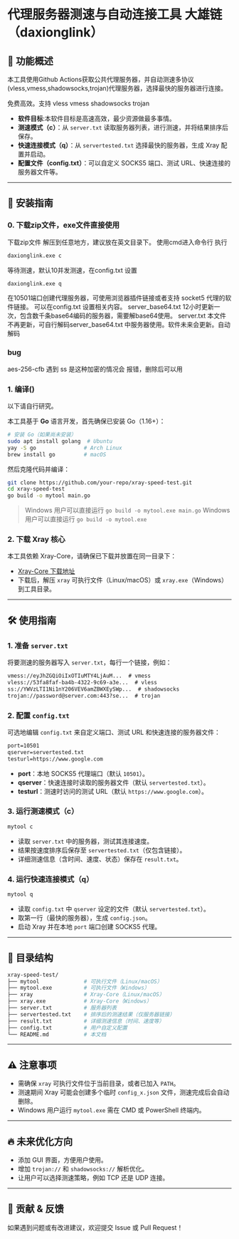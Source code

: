 # 代理服务器测速与自动连接工具  大雄链（daxionglink）

## 📌 功能概述
本工具使用Github Actions获取公共代理服务器，并自动测速多协议(vless,vmess,shadowsocks,trojan)代理服务器，选择最快的服务器进行连接。

免费高效。支持
vless 
vmess 
shadowsocks 
trojan

- **软件目标**:本软件目标是高速高效，最少资源做最多事情。
- **测速模式（c）**：从 `server.txt` 读取服务器列表，进行测速，并将结果排序后保存。
- **快速连接模式（q）**：从 `servertested.txt` 选择最快的服务器，生成 Xray 配置并启动。
- **配置文件（config.txt）**：可以自定义 SOCKS5 端口、测试 URL、快速连接的服务器文件等。

---

## 🚀 安装指南

### 0. 下载zip文件，exe文件直接使用
下载zip文件
解压到任意地方，建议放在英文目录下。
使用cmd进入命令行
执行
```cmd
daxionglink.exe c
```
等待测速，默认10并发测速，在config.txt 设置

```cmd
daxionglink.exe q
```
在10501端口创建代理服务器，可使用浏览器插件链接或者支持 socket5 代理的软件链接。
可以在config.txt 设置相关内容。
server_base64.txt 12小时更新一次，包含数千条base64编码的服务器，需要解base64使用。
server.txt 本文件不再更新，可自行解码server_base64.txt 中服务器使用。软件未来会更新。自动解码

### bug
aes-256-cfb 遇到 ss 是这种加密的情况会 报错，删除后可以用

### 1. 编译()
以下请自行研究。

本工具基于 **Go** 语言开发，首先确保已安装 Go（1.16+）：

```sh
# 安装 Go（如果尚未安装）
sudo apt install golang  # Ubuntu
yay -S go               # Arch Linux
brew install go         # macOS
```

然后克隆代码并编译：

```sh
git clone https://github.com/your-repo/xray-speed-test.git
cd xray-speed-test
go build -o mytool main.go
```

> Windows 用户可以直接运行 `go build -o mytool.exe main.go`
> Windows 用户可以直接运行 `go build -o mytool.exe`

### 2. 下载 Xray 核心
本工具依赖 Xray-Core，请确保已下载并放置在同一目录下：

- [Xray-Core 下载地址](https://github.com/XTLS/Xray-core/releases)
- 下载后，解压 `xray` 可执行文件（Linux/macOS）或 `xray.exe`（Windows）到工具目录。

---

## 🛠️ 使用指南

### 1. 准备 `server.txt`
将要测速的服务器写入 `server.txt`，每行一个链接，例如：

```txt
vmess://eyJhZGQiOiIxOTIuMTY4LjAuM...  # vmess
vless://53fa8faf-ba4b-4322-9c69-a3e...  # vless
ss://YWVzLTI1Ni1nY206VEV6amZBWXEySWp...  # shadowsocks
trojan://password@server.com:443?se...  # trojan
```

### 2. 配置 `config.txt`
可选地编辑 `config.txt` 来自定义端口、测试 URL 和快速连接的服务器文件：

```txt
port=10501
qserver=servertested.txt
testurl=https://www.google.com
```

- **port**：本地 SOCKS5 代理端口（默认 `10501`）。
- **qserver**：快速连接时读取的服务器文件（默认 `servertested.txt`）。
- **testurl**：测速时访问的测试 URL（默认 `https://www.google.com`）。

### 3. 运行测速模式（c）

```sh
mytool c
```

- 读取 `server.txt` 中的服务器，测试其连接速度。
- 结果按速度排序后保存至 `servertested.txt`（仅包含链接）。
- 详细测速信息（含时间、速度、状态）保存在 `result.txt`。

### 4. 运行快速连接模式（q）

```sh
mytool q
```

- 读取 `config.txt` 中 `qserver` 设定的文件（默认 `servertested.txt`）。
- 取第一行（最快的服务器），生成 `config.json`。
- 启动 Xray 并在本地 `port` 端口创建 SOCKS5 代理。

---

## 📂 目录结构
```sh
xray-speed-test/
├── mytool              # 可执行文件（Linux/macOS）
├── mytool.exe          # 可执行文件（Windows）
├── xray                # Xray-Core（Linux/macOS）
├── xray.exe            # Xray-Core（Windows）
├── server.txt          # 服务器列表
├── servertested.txt    # 排序后的测速结果（仅服务器链接）
├── result.txt          # 详细测速信息（时间、速度等）
├── config.txt          # 用户自定义配置
└── README.md           # 本文档
```

---

## ⚠️ 注意事项
- 需确保 `xray` 可执行文件位于当前目录，或者已加入 `PATH`。
- 测速期间 Xray 可能会创建多个临时 `config_x.json` 文件，测速完成后会自动删除。
- Windows 用户运行 `mytool.exe` 需在 CMD 或 PowerShell 终端内。

---

## 🔥 未来优化方向
- 添加 GUI 界面，方便用户使用。
- 增加 `trojan://` 和 `shadowsocks://` 解析优化。
- 让用户可以选择测速策略，例如 TCP 还是 UDP 连接。

---

## 🎯 贡献 & 反馈
如果遇到问题或有改进建议，欢迎提交 Issue 或 Pull Request！






